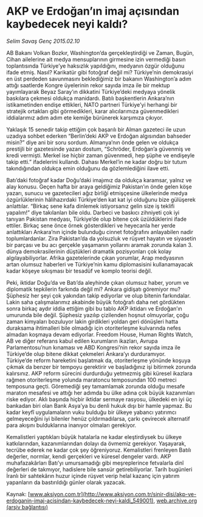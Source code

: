 # AKP ve Erdoğan’ın imaj açısından kaybedecek neyi kaldı?

*Selim Savaş Genç 2015.02.10*

<div class="pNewsDetailMainContent" itemprop="articleBody">
 <p>
  AB Bakanı Volkan Bozkır, Washington’da gerçekleştirdiği ve Zaman, Bugün, Cihan ailelerine ait medya mensuplarının girmesine izin vermediği basın toplantısında Türkiye’ye haksızlık yapıldığını, medyanın özgür olduğunu ifade etmiş. Nasıl? Karikatür gibi fotoğraf değil mi? Türkiye’nin demokrasiyi en üst perdeden savunmasını beklediğimiz bir bakanın Washington’a adım attığı saatlerde Kongre üyelerinin rekor sayıda imza ile bir mektup yayımlayarak Beyaz Saray’ın dikkatini Türkiye’deki medyaya yönelik baskılara çekmesi oldukça manidardı. Batılı başkentlerin Ankara’nın istikametinden endişe ettikleri, NATO partneri Türkiye’yi herhangi bir stratejik ortakları gibi görmedikleri, karar alıcılarımıza güvenmedikleri iddialarımız adım adım ete kemiğe bürünerek karşımıza çıkıyor.
 </p>
 <p>
  Yaklaşık 15 senedir takip ettiğim çok başarılı bir Alman gazeteci ile uzun uzadıya sohbet ederken “Berlin’deki AKP ve Erdoğan algısından bahseder misin?” diye ani bir soru sordum. Almanya’nın önde gelen ve oldukça prestijli bir gazetesinde yazan dostum, “Schröder, Erdoğan’a güvenmiş ve kredi vermişti. Merkel ise hiçbir zaman güvenmedi, hep şüphe ve endişeyle takip etti.” ifadelerini kullandı. Dahası Merkel’in ne kadar doğru bir tutum takındığından oldukça emin olduğunu da gözlemlediğini ilave etti.
 </p>
 <p>
  Batı’daki fotoğraf kadar Doğu’daki imajımız da oldukça karamsar, yalnız ve alay konusu. Geçen hafta bir araya geldiğimiz Pakistan’ın önde gelen köşe yazarı, sunucu ve gazetecileri ağız birliği etmişçesine ülkelerinde medya özgürlüklerinin hâlihazırdaki Türkiye’den kat kat iyi olduğunu bize gülüşerek anlattılar. “Birkaç sene kafa dinlemek istiyorsanız gelin size iş teklifi yapalım!” diye takılanları bile oldu. Darbeci ve baskıcı zihniyeti çok iyi tanıyan Pakistan medyası, Türkiye’de olup bitene çok üzüldüklerini ifade ettiler. Birkaç sene önce örnek gösterdikleri ve heyecanla her yerde anlattıkları Ankara’nın içinde bulunduğu cinnet fotoğrafını anlayabilen nadir toplumlardanlar. Zira Pakistan’da da yolsuzluk ve rüşvet hayatın ve siyasetin bir parçası ve bu acı gerçekle yaşamanın yollarını aramak zorunda kalan 3. dünya demokrasilerinin düştükleri dramatik pozisyonları çok kolay algılayabiliyorlar. Afrika gazetelerinde çıkan yorumlar, Arap medyasının artan olumsuz haberleri ve Türkiye’nin kamu diplomasisini kullanamayacak kadar köşeye sıkışması bir tesadüf ve komplo teorisi değil.
 </p>
 <p>
  Peki, iktidar Doğu’da ve Batı’da aleyhinde çıkan olumsuz haber, yorum ve diplomatik tepkilerin farkında değil mi? Ankara gidişatı göremiyor mu? Şüphesiz her şeyi çok yakından takip ediyorlar ve olup bitenin farkındalar. Lakin saha çalışmalarımız akabinde büyük fotoğrafı daha net gördükten sonra birkaç aydır iddia ettiğim gibi bu tablo AKP iktidarı ve Erdoğan’ın umurunda bile değil. Şüphesiz yazılıp çizilenden hoşnut olmuyorlar, çoğu zaman kimyaları bozuluyor lakin girdikleri yoldan geri dönüşleri hatta duraksama ihtimalleri bile olmadığı için otoriterleşme kulvarında nefes almadan koşmaya devam ediyorlar. Freedom House, Human Rights Watch, AB ve diğer referans kabul edilen kurumların ikazları, Avrupa Parlamentosu’nun kınaması ve ABD Kongresi’nin rekor sayıda imza ile Türkiye’de olup bitene dikkat çekmeleri Ankara’yı durduramıyor.
  <br>
   Türkiye’de reform hareketini başlatmak da, otoriterleşme yönünde koşuya çıkmak da benzer bir tempoyu gerektirir ve başladığınız işi bitirmek zorunda kalırsınız. AKP reform sürecini durdurduğu yetmezmiş gibi küresel ikazlara rağmen otoriterleşme yolunda maratoncu temposundan 100 metreci temposuna geçti. Göremediği şey tamamlamak zorunda olduğu mesafe maraton mesafesi ve attığı her adımda bu ülke adına çok büyük kazanımları riske ediyor. Aklı başında hiçbir iktidar sermaye rasyosu, ülkedeki en iyi üç bankadan biri olan Bank Asya’ya bu denli hukuk dışı bir hamle yapmaz. Bu kadar keyfî uygulamaların vuku bulduğu bir ülkeye yabancı yatırımcı gelmeyeceğini iyi bilenler henüz çıldırmadılarsa, çarkı çevirecek alternatif para akışını bulduklarına inanıyor olmaları gerekiyor.
  </br>
 </p>
 <p>
  Kemalistleri yaptıkları büyük hatalarla ne kadar eleştirdiysek bu ülkeye katkılarından, kazanımlarından dolayı da övmemiz gerekiyor. Yaşayarak, tecrübe ederek ne kadar çok şey öğreniyoruz. Kemalistleri frenleyen Batılı değerler, normlar, kendi gerçekleri ve küresel dengeler vardı. AKP muhafazakârları Batı’yı umursamadığı gibi meşreplerince fetvalarla dinî değerleri de takmıyor, hadislere bile sansür getirebiliyorlar. Tarih bugünleri İranlı bir sahtekârın huzur içinde rüşvet verip helal kazanç için yatırım yapanların da bastırıldığı günler olarak yazacak.
 </p>
</div>


Kaynak: [www.aksiyon.com.tr](http://www.aksiyon.com.tr/sinir-disi/akp-ve-erdoganin-imaj-acisindan-kaybedecek-neyi-kaldi_549001), [web.archive.org (arşiv bağlantısı)](http://web.archive.org/web/20150703204740/http://www.aksiyon.com.tr/sinir-disi/akp-ve-erdoganin-imaj-acisindan-kaybedecek-neyi-kaldi_549001)

